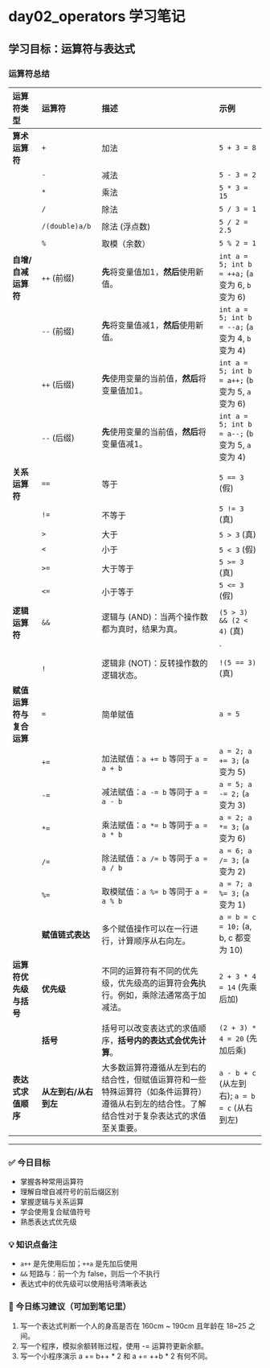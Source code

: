 # day02_operators 学习笔记

## 学习目标：运算符与表达式

### 运算符总结

| 运算符类型 | 运算符                                                                      | 描述                                                                     | 示例                                             |
| :--------- |:-------------------------------------------------------------------------|:-----------------------------------------------------------------------|:-----------------------------------------------|
| **算术运算符** | `+`                                                                      | 加法                                                                     | `5 + 3 = 8`                                    |
| | `-`                                                                      | 减法                                                                     | `5 - 3 = 2`                                    |
| | `*`                                                                      | 乘法                                                                     | `5 * 3 = 15`                                   |
| | `/`                                                                      | 除法                                                                     | `5 / 3 = 1`                                    |
| | `/(double)a/b`                                                           | 除法 (浮点数)                                                               | `5 / 2 = 2.5`                                  |
| | `%`                                                                      | 取模（余数）                                                                 | `5 % 2 = 1`                                    |
| **自增/自减运算符** | `++` (前缀)                                                                | **先**将变量值加1，**然后**使用新值。                                                | `int a = 5; int b = ++a;` (`a` 变为 6, `b` 变为 6) |
| | `--` (前缀)                                                                | **先**将变量值减1，**然后**使用新值。                                                | `int a = 5; int b = --a;` (`a` 变为 4, `b` 变为 4) |
| | `++` (后缀)                                                                | **先**使用变量的当前值，**然后**将变量值加1。                                            | `int a = 5; int b = a++;` (`b` 变为 5, `a` 变为 6) |
| | `--` (后缀)                                                                | **先**使用变量的当前值，**然后**将变量值减1。                                            | `int a = 5; int b = a--;` (`b` 变为 5, `a` 变为 4) |
| **关系运算符** | `==`                                                                     | 等于                                                                     | `5 == 3` (假)                                   |
| | `!=`                                                                     | 不等于                                                                    | `5 != 3` (真)                                   |
| | `>`                                                                      | 大于                                                                     | `5 > 3` (真)                                    |
| | `<`                                                                      | 小于                                                                     | `5 < 3` (假)                                    |
| | `>=`                                                                     | 大于等于                                                                   | `5 >= 3` (真)                                   |
| | `<=`                                                                     | 小于等于                                                                   | `5 <= 3` (假)                                   |
| **逻辑运算符** | `&&`                                                                     | 逻辑与 (AND)：当两个操作数都为真时，结果为真。                                             | `(5 > 3) && (2 < 4)` (真)                       |
| | ` `                                              |                                                                        | `                                              | 逻辑或 (OR)：当至少一个操作数为真时，结果为真。 | `(5 > 3) || (2 > 4)` (真) |
| | `!`                                                                      | 逻辑非 (NOT)：反转操作数的逻辑状态。                                                  | `!(5 == 3)` (真)                                |
| **赋值运算符与复合运算** | `=`                                                                      | 简单赋值                                                                   | `a = 5`                                        |
| | `+=`                                                                     | 加法赋值：`a += b` 等同于 `a = a + b`                                          | `a = 2; a += 3;` (`a` 变为 5)                    |
| | `-=`                                                                     | 减法赋值：`a -= b` 等同于 `a = a - b`                                          | `a = 5; a -= 2;` (`a` 变为 3)                    |
| | `*=`                                                                     | 乘法赋值：`a *= b` 等同于 `a = a * b`                                          | `a = 2; a *= 3;` (`a` 变为 6)                    |
| | `/=`                                                                     | 除法赋值：`a /= b` 等同于 `a = a / b`                                          | `a = 6; a /= 3;` (`a` 变为 2)                    |
| | `%=`                                                                     | 取模赋值：`a %= b` 等同于 `a = a % b`                                          | `a = 7; a %= 3;` (`a` 变为 1)                    |
| | **赋值链式表达**                                                               | 多个赋值操作可以在一行进行，计算顺序从右向左。                                                | `a = b = c = 10;` (a, b, c 都变为 10)             |
| **运算符优先级与括号** | **优先级**                                                                  | 不同的运算符有不同的优先级，优先级高的运算符会**先**执行。例如，乘除法通常高于加减法。                          | `2 + 3 * 4 = 14` (先乘后加)                        |
| | **括号**                                                                   | 括号可以改变表达式的求值顺序，**括号内的表达式会优先计算**。                                       | `(2 + 3) * 4 = 20` (先加后乘)                      |
| **表达式求值顺序** | **从左到右/从右到左**                                                            | 大多数运算符遵循从左到右的结合性，但赋值运算符和一些特殊运算符（如条件运算符）遵循从右到左的结合性。了解结合性对于复杂表达式的求值至关重要。 | `a - b + c` (从左到右); `a = b = c` (从右到左)         |

---
### ✅ 今日目标
- 掌握各种常用运算符
- 理解自增自减符号的前后缀区别
- 掌握逻辑与关系运算
- 学会使用复合赋值符号
- 熟悉表达式优先级

### 💡 知识点备注
- `a++` 是先使用后加；`++a` 是先加后使用
- `&&` 短路与：前一个为 false，则后一个不执行
- 表达式中的优先级可以使用括号清晰表达

### 💪 今日练习建议（可加到笔记里）
1. 写一个表达式判断一个人的身高是否在 160cm ~ 190cm 且年龄在 18~25 之间。
2. 写一个程序，模拟余额转账过程，使用 -= 运算符更新余额。
3. 写一个小程序演示 a += b++ * 2 和 a += ++b * 2 有何不同。
